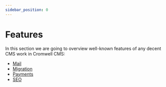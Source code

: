 ```yaml
---
sidebar_position: 0
---
```


# Features

In this section we are going to overview well-known features of any decent CMS work in Cromwell CMS:

- [Mail](./mail)
- [Migration](./migration)
- [Payments](./payments)
- [SEO](./seo)